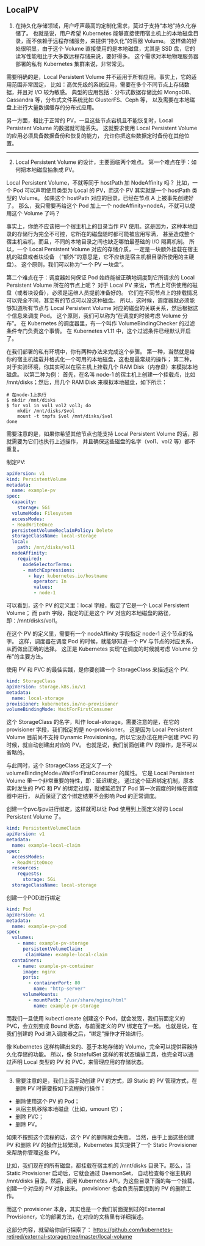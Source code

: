 ## LocalPV

1. 在持久化存储领域，用户呼声最高的定制化需求，莫过于支持“本地”持久化存储了。
也就是说，用户希望 Kubernetes 能够直接使用宿主机上的本地磁盘目录，而不依赖于远程存储服务，来提供“持久化”的容器 Volume。
这样做的好处很明显，由于这个 Volume 直接使用的是本地磁盘，尤其是 SSD 盘，它的读写性能相比于大多数远程存储来说，要好得多。
这个需求对本地物理服务器部署的私有 Kubernetes 集群来说，非常常见。

需要明确的是，Local Persistent Volume 并不适用于所有应用。事实上，它的适用范围非常固定，
比如：高优先级的系统应用，需要在多个不同节点上存储数据，并且对 I/O 较为敏感。
典型的应用包括：分布式数据存储比如 MongoDB、Cassandra 等，分布式文件系统比如 GlusterFS、Ceph 等，
以及需要在本地磁盘上进行大量数据缓存的分布式应用。

另一方面，相比于正常的 PV，一旦这些节点宕机且不能恢复时，Local Persistent Volume 的数据就可能丢失。
这就要求使用 Local Persistent Volume 的应用必须具备数据备份和恢复的能力，
允许你把这些数据定时备份在其他位置。

---

2. Local Persistent Volume 的设计，主要面临两个难点。
第一个难点在于：如何把本地磁盘抽象成 PV。

Local Persistent Volume，不就等同于 hostPath 加 NodeAffinity 吗？
比如，一个 Pod 可以声明使用类型为 Local 的 PV，而这个 PV 其实就是一个 hostPath 类型的 Volume。
如果这个 hostPath 对应的目录，已经在节点 A 上被事先创建好了。
那么，我只需要再给这个 Pod 加上一个 nodeAffinity=nodeA，不就可以使用这个 Volume 了吗？

事实上，你绝不应该把一个宿主机上的目录当作 PV 使用。这是因为，这种本地目录的存储行为完全不可控，它所在的磁盘随时都可能被应用写满，
甚至造成整个宿主机宕机。而且，不同的本地目录之间也缺乏哪怕最基础的 I/O 隔离机制。
所以，一个 Local Persistent Volume 对应的存储介质，一定是一块额外挂载在宿主机的磁盘或者块设备
（“额外”的意思是，它不应该是宿主机根目录所使用的主硬盘）。
这个原则，我们可以称为“一个 PV 一块盘”。

第二个难点在于：调度器如何保证 Pod 始终能被正确地调度到它所请求的 Local Persistent Volume 所在的节点上呢？
对于 Local PV 来说，节点上可供使用的磁盘（或者块设备），必须是运维人员提前准备好的。
它们在不同节点上的挂载情况可以完全不同，甚至有的节点可以没这种磁盘。
所以，这时候，调度器就必须能够知道所有节点与 Local Persistent Volume 对应的磁盘的关联关系，然后根据这个信息来调度 Pod。
这个原则，我们可以称为“在调度的时候考虑 Volume 分布”。
在 Kubernetes 的调度器里，有一个叫作 VolumeBindingChecker 的过滤条件专门负责这个事情。
在 Kubernetes v1.11 中，这个过滤条件已经默认开启了。

在我们部署的私有环境中，你有两种办法来完成这个步骤。
第一种，当然就是给你的宿主机挂载并格式化一个可用的本地磁盘，这也是最常规的操作；
第二种，对于实验环境，你其实可以在宿主机上挂载几个 RAM Disk（内存盘）来模拟本地磁盘。
以第二种为例：
首先，在名叫 node-1 的宿主机上创建一个挂载点，比如 /mnt/disks；然后，用几个 RAM Disk 来模拟本地磁盘，如下所示：
```shell
# 在node-1上执行
$ mkdir /mnt/disks
$ for vol in vol1 vol2 vol3; do
    mkdir /mnt/disks/$vol
    mount -t tmpfs $vol /mnt/disks/$vol
done
```

需要注意的是，如果你希望其他节点也能支持 Local Persistent Volume 的话，那就需要为它们也执行上述操作，
并且确保这些磁盘的名字（vol1、vol2 等）都不重复。

制定PV:
```yaml
apiVersion: v1
kind: PersistentVolume
metadata:
  name: example-pv
spec:
  capacity:
    storage: 5Gi
  volumeMode: Filesystem
  accessModes:
  - ReadWriteOnce
  persistentVolumeReclaimPolicy: Delete
  storageClassName: local-storage
  local:
    path: /mnt/disks/vol1
  nodeAffinity:
    required:
      nodeSelectorTerms:
      - matchExpressions:
        - key: kubernetes.io/hostname
          operator: In
          values:
          - node-1
```
可以看到，这个 PV 的定义里：local 字段，指定了它是一个 Local Persistent Volume；
而 path 字段，指定的正是这个 PV 对应的本地磁盘的路径，即：/mnt/disks/vol1。

在这个 PV 的定义里，需要有一个 nodeAffinity 字段指定 node-1 这个节点的名字。
这样，调度器在调度 Pod 的时候，就能够知道一个 PV 与节点的对应关系，从而做出正确的选择。
这正是 Kubernetes 实现“在调度的时候就考虑 Volume 分布”的主要方法。

使用 PV 和 PVC 的最佳实践，是你要创建一个 StorageClass 来描述这个 PV.
```yaml
kind: StorageClass
apiVersion: storage.k8s.io/v1
metadata:
  name: local-storage
provisioner: kubernetes.io/no-provisioner
volumeBindingMode: WaitForFirstConsumer
```
这个 StorageClass 的名字，叫作 local-storage。需要注意的是，在它的 provisioner 字段，我们指定的是 no-provisioner。
这是因为 Local Persistent Volume 目前尚不支持 Dynamic Provisioning，所以它没办法在用户创建 PVC 的时候，就自动创建出对应的 PV。
也就是说，我们前面创建 PV 的操作，是不可以省略的。

与此同时，这个 StorageClass 还定义了一个 volumeBindingMode=WaitForFirstConsumer 的属性。
它是 Local Persistent Volume 里一个非常重要的特性，即：延迟绑定。
通过这个延迟绑定机制，原本实时发生的 PVC 和 PV 的绑定过程，就被延迟到了 Pod 第一次调度的时候在调度器中进行，
从而保证了这个绑定结果不会影响 Pod 的正常调度。

创建一个pvc与pv进行绑定，这样就可以让 Pod 使用到上面定义好的 Local Persistent Volume 了。
```yaml
kind: PersistentVolumeClaim
apiVersion: v1
metadata:
  name: example-local-claim
spec:
  accessModes:
  - ReadWriteOnce
  resources:
    requests:
      storage: 5Gi
  storageClassName: local-storage
```
创建一个POD进行绑定
```yaml
kind: Pod
apiVersion: v1
metadata:
  name: example-pv-pod
spec:
  volumes:
    - name: example-pv-storage
      persistentVolumeClaim:
       claimName: example-local-claim
  containers:
    - name: example-pv-container
      image: nginx
      ports:
        - containerPort: 80
          name: "http-server"
      volumeMounts:
        - mountPath: "/usr/share/nginx/html"
          name: example-pv-storage
```
 而我们一旦使用 kubectl create 创建这个 Pod，就会发现，我们前面定义的 PVC，会立刻变成 Bound 状态，与前面定义的 PV 绑定在了一起。
 也就是说，在我们创建的 Pod 进入调度器之后，“绑定”操作才开始进行。

 像 Kubernetes 这样构建出来的、基于本地存储的 Volume，完全可以提供容器持久化存储的功能。
 所以，像 StatefulSet 这样的有状态编排工具，也完全可以通过声明 Local 类型的 PV 和 PVC，来管理应用的存储状态。

---

 3. 需要注意的是，我们上面手动创建 PV 的方式，即 Static 的 PV 管理方式，在删除 PV 时需要按如下流程执行操作：
 - 删除使用这个 PV 的 Pod；
 - 从宿主机移除本地磁盘（比如，umount 它）；
 - 删除 PVC；
 - 删除 PV。
 
 如果不按照这个流程的话，这个 PV 的删除就会失败。
 当然，由于上面这些创建 PV 和删除 PV 的操作比较繁琐，Kubernetes 其实提供了一个 Static Provisioner 来帮助你管理这些 PV。

 比如，我们现在的所有磁盘，都挂载在宿主机的 /mnt/disks 目录下。那么，当 Static Provisioner 启动后，它就会通过 DaemonSet，
 自动检查每个宿主机的 /mnt/disks 目录。然后，调用 Kubernetes API，为这些目录下面的每一个挂载，创建一个对应的 PV 对象出来。
 provisioner 也会负责前面提到的 PV 的删除工作。

 而这个 provisioner 本身，其实也是一个我们前面提到过的External Provisioner，它的部署方法，在对应的文档里有详细描述。
 
 这部分内容，就留给你自行探索了：
 https://github.com/kubernetes-retired/external-storage/tree/master/local-volume